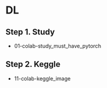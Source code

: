 # DL

## Step 1. Study
* 01-colab-study_must_have_pytorch

## Step 2. Keggle
* 11-colab-keggle_image
